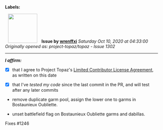 **Labels:**



<a href="https://github.com/wrenffxi"><img src="https://avatars1.githubusercontent.com/u/21246949?v=4" width="96" height="96" hspace="10"></img></a> **Issue by [wrenffxi](https://github.com/wrenffxi)**
_Saturday Oct 10, 2020 at 04:33:00_
_Originally opened as: project-topaz/topaz - Issue 1302_

----

<!-- place 'x' mark between square [] brackets to affirm: -->
**_I affirm:_**
- [x] that I agree to Project Topaz's [Limited Contributor License Agreement](http://project-topaz.com/blob/release/CONTRIBUTOR_AGREEMENT.md), as written on this date
- [x] that I've _tested my code_ since the last commit in the PR, and will test after any later commits

* remove duplicate garm pool, assign the lower one to garms in Bostaunieux Oubliette.
* unset battlefield flag on Bostaunieux Oubliette garms and dabillas.

Fixes #1246 


